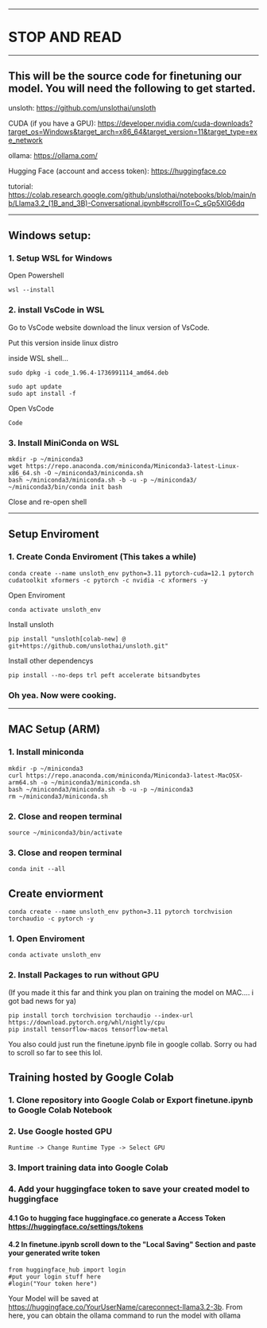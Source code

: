 ***

# STOP AND READ

***

## This will be the source code for finetuning our model. You will need the following to get started.

unsloth: https://github.com/unslothai/unsloth

CUDA (if you have a GPU): https://developer.nvidia.com/cuda-downloads?target_os=Windows&target_arch=x86_64&target_version=11&target_type=exe_network

ollama: https://ollama.com/

Hugging Face (account and access token): https://huggingface.co

tutorial: https://colab.research.google.com/github/unslothai/notebooks/blob/main/nb/Llama3.2_(1B_and_3B)-Conversational.ipynb#scrollTo=C_sGp5XlG6dq

***

## Windows setup:
### 1. Setup WSL for Windows    

Open Powershell

`wsl --install`

### 2. install VsCode in WSL

Go to VsCode website download the linux version of VsCode.

Put this version inside linux distro

inside WSL shell...

    sudo dpkg -i code_1.96.4-1736991114_amd64.deb

    sudo apt update
    sudo apt install -f

Open VsCode

    Code


### 3. Install MiniConda on WSL

    mkdir -p ~/miniconda3
    wget https://repo.anaconda.com/miniconda/Miniconda3-latest-Linux-x86_64.sh -O ~/miniconda3/miniconda.sh
    bash ~/miniconda3/miniconda.sh -b -u -p ~/miniconda3/
    ~/miniconda3/bin/conda init bash

Close and re-open shell 

***

## Setup Enviroment 

### 1. Create Conda Enviroment (This takes a while)
    
    conda create --name unsloth_env python=3.11 pytorch-cuda=12.1 pytorch cudatoolkit xformers -c pytorch -c nvidia -c xformers -y

Open Enviroment

    conda activate unsloth_env

Install unsloth

    pip install "unsloth[colab-new] @ git+https://github.com/unslothai/unsloth.git"

Install other dependencys

    pip install --no-deps trl peft accelerate bitsandbytes


### Oh yea. Now were cooking. 

***

## MAC Setup (ARM)

### 1. Install miniconda

    mkdir -p ~/miniconda3
    curl https://repo.anaconda.com/miniconda/Miniconda3-latest-MacOSX-arm64.sh -o ~/miniconda3/miniconda.sh
    bash ~/miniconda3/miniconda.sh -b -u -p ~/miniconda3
    rm ~/miniconda3/miniconda.sh

### 2. Close and reopen terminal 

    source ~/miniconda3/bin/activate

### 3. Close and reopen terminal 

    conda init --all

## Create enviorment 

    conda create --name unsloth_env python=3.11 pytorch torchvision torchaudio -c pytorch -y

### 1. Open Enviroment

    conda activate unsloth_env

### 2. Install Packages to run without GPU 

(If you made it this far and think you plan on training the model on MAC.... i got bad news for ya)

    pip install torch torchvision torchaudio --index-url https://download.pytorch.org/whl/nightly/cpu
    pip install tensorflow-macos tensorflow-metal



You also could just run the finetune.ipynb file in google collab. Sorry ou had to scroll so far to see this lol.

## Training hosted by Google Colab

### 1. Clone repository into Google Colab or Export finetune.ipynb to Google Colab Notebook 

### 2. Use Google hosted GPU
    Runtime -> Change Runtime Type -> Select GPU

### 3. Import training data into Google Colab

### 4. Add your huggingface token to save your created model to huggingface  

#### 4.1 Go to hugging face huggingface.co generate a Access Token https://huggingface.co/settings/tokens 

#### 4.2 In finetune.ipynb scroll down to the "Local Saving" Section and paste your generated write token 
    from huggingface_hub import login
    #put your login stuff here
    #login("Your token here")
    
Your Model will be saved at https://huggingface.co/YourUserName/careconnect-llama3.2-3b. From here, you can obtain the ollama command to run the model with ollama 



